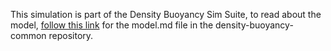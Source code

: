 This simulation is part of the Density Buoyancy Sim Suite, to read about the
model, [follow this link](https://github.com/phetsims/density-buoyancy-common/blob/main/doc/model.md) for the model.md
file in the density-buoyancy-common repository.
